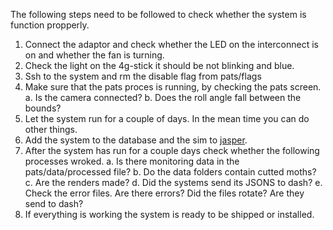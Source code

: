 The following steps need to be followed to check whether the system is function propperly.

1. Connect the adaptor and check whether the LED on the interconnect is on and whether the fan is turning.
2. Check the light on the 4g-stick it should be not blinking and blue.
3. Ssh to the system and rm the disable flag from pats/flags
4. Make sure that the pats proces is running, by checking the pats screen.
    a. Is the camera connected?
    b. Does the roll angle fall between the bounds?
5. Let the system run for a couple of days. In the mean time you can do other things.
6. Add the system to the database and the sim to [jasper](https://kpn.jasperwireless.com/).
7. After the system has run for a couple days check whether the following processes wroked.
    a. Is there monitoring data in the pats/data/processed file?
    b. Do the data folders contain cutted moths? 
    c. Are the renders made?
    d. Did the systems send its JSONS to dash?
    e. Check the error files. Are there errors? Did the files rotate? Are they send to dash?
8. If everything is working the system is ready to be shipped or installed.
